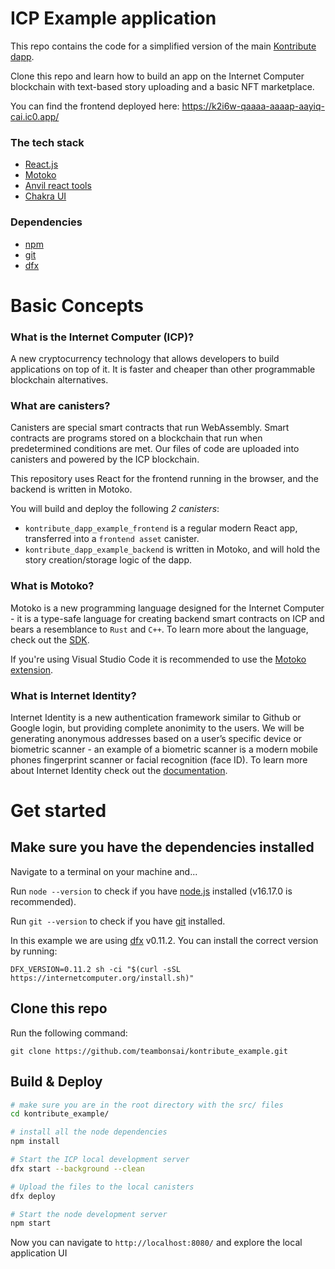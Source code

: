 # ICP Example application

This repo contains the code for a simplified version of the main [Kontribute dapp](https://3ezq7-iqaaa-aaaal-aaacq-cai.raw.ic0.app/). 

Clone this repo and learn how to build an app on the Internet Computer blockchain with text-based story uploading and a basic NFT marketplace. 

You can find the frontend deployed here: https://k2i6w-qaaaa-aaaap-aayiq-cai.ic0.app/

### The tech stack
* [React.js](https://reactjs.org/)
* [Motoko](https://internetcomputer.org/docs/current/developer-docs/build/languages/motoko/)
* [Anvil react tools](https://www.npmjs.com/package/@vvv-interactive/nftanvil-react)
* [Chakra UI](https://www.npmjs.com/package/@vvv-interactive/nftanvil-react)

### Dependencies
* [npm](https://nodejs.org/en/download/)
* [git](https://git-scm.com/book/en/v2/Getting-Started-Installing-Git)
* [dfx](https://internetcomputer.org/docs/current/references/cli-reference/dfx-parent/)

# Basic Concepts

### What is the Internet Computer (ICP)?

A new cryptocurrency technology that allows developers to build applications on top of it. It is faster and cheaper than other programmable blockchain alternatives.

### What are canisters?

Canisters are special smart contracts that run WebAssembly. Smart contracts are programs stored on a blockchain that run when predetermined conditions are met. Our files of code are uploaded into canisters and powered by the ICP blockchain.

This repository uses React for the frontend running in the browser, and the backend is written in Motoko.

You will build and deploy the following _2 canisters_:

- `kontribute_dapp_example_frontend` is a regular modern React app, transferred into a `frontend asset` canister.
- `kontribute_dapp_example_backend` is written in Motoko, and will hold the story creation/storage logic of the dapp.

### What is Motoko?

Motoko is a new programming language designed for the Internet Computer - it is a type-safe language for creating backend smart contracts on ICP and bears a resemblance to `Rust` and `C++`. To learn more about the language, check out the [SDK](https://internetcomputer.org/docs/current/developer-docs/build/cdks/motoko-dfinity/motoko/).

If you're using Visual Studio Code it is recommended to use the [Motoko extension](https://marketplace.visualstudio.com/items?itemName=dfinity-foundation.vscode-motoko).

### What is Internet Identity?

Internet Identity is a new authentication framework similar to Github or Google login, but providing complete anonimity to the users. We will be generating anonymous addresses based on a user’s specific device or biometric scanner - an example of a biometric scanner is a modern mobile phones fingerprint scanner or facial recognition (face ID). To learn more about Internet Identity check out the [documentation](https://internetcomputer.org/docs/current/tokenomics/identity-auth/what-is-ic-identity).

# Get started

## Make sure you have the dependencies installed

Navigate to a terminal on your machine and...

Run `node --version` to check if you have [node.js](https://nodejs.org/) installed (v16.17.0 is recommended).

Run `git --version` to check if you have [git](https://git-scm.com/book/en/v2/Getting-Started-Installing-Git) installed.

In this example we are using [dfx](https://internetcomputer.org/docs/current/references/cli-reference/dfx-parent/) v0.11.2. You can install the correct version by running:

```
DFX_VERSION=0.11.2 sh -ci "$(curl -sSL https://internetcomputer.org/install.sh)"
```


## Clone this repo

Run the following command:

```
git clone https://github.com/teambonsai/kontribute_example.git
```


## Build & Deploy

```bash
# make sure you are in the root directory with the src/ files
cd kontribute_example/

# install all the node dependencies
npm install

# Start the ICP local development server
dfx start --background --clean

# Upload the files to the local canisters
dfx deploy

# Start the node development server
npm start
```

Now you can navigate to `http://localhost:8080/` and explore the local application UI
